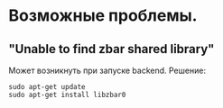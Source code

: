 

# Возможные проблемы.

## "Unable to find zbar shared library"
Может возникнуть при запуске backend.
Решение:
```
sudo apt-get update
sudo apt-get install libzbar0
```